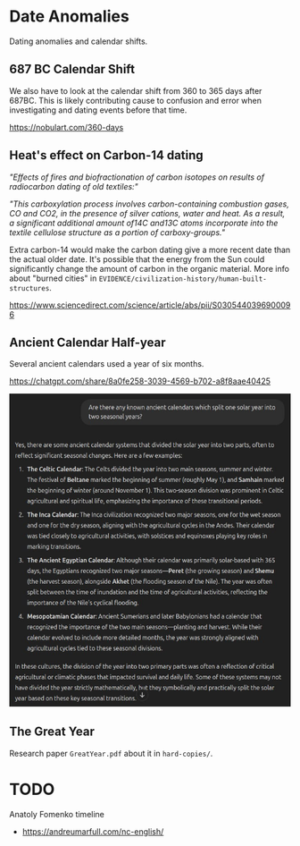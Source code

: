 # Date Anomalies

Dating anomalies and calendar shifts.

## 687 BC Calendar Shift

We also have to look at the calendar shift from 360 to 365 days after 687BC. This is likely contributing cause to confusion and error when investigating and dating events before that time.

https://nobulart.com/360-days

## Heat's effect on Carbon-14 dating

*"Effects of fires and biofractionation of carbon isotopes on results of radiocarbon dating of old textiles:"*

*"This carboxylation process involves carbon-containing combustion gases, CO and CO2, in the presence of silver cations, water and heat. As a result, a significant additional amount of14C and13C atoms incorporate into the textile cellulose structure as a portion of carboxy-groups."*

Extra carbon-14 would make the carbon dating give a more recent date than the actual older date. It's possible that the energy from the Sun could significantly change the amount of carbon in the organic material. More info about "burned cities" in `EVIDENCE/civilization-history/human-built-structures`.

https://www.sciencedirect.com/science/article/abs/pii/S0305440396900096

## Ancient Calendar Half-year

Several ancient calendars used a year of six months.

https://chatgpt.com/share/8a0fe258-3039-4569-b702-a8f8aae40425

![](img/half-year.jpg)

## The Great Year

Research paper `GreatYear.pdf` about it in `hard-copies/`.

# TODO

Anatoly Fomenko timeline
- https://andreumarfull.com/nc-english/